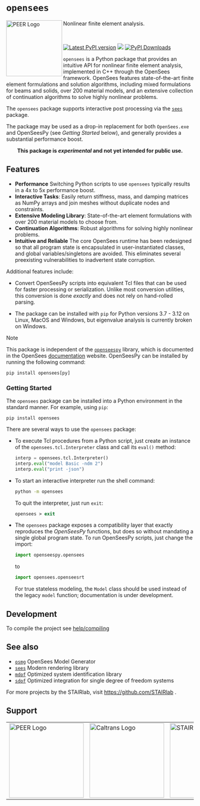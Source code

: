 # `opensees`

<img align="left" src="https://raw.githubusercontent.com/claudioperez/sdof/master/docs/assets/peer-black-300.png" width="150px" alt="PEER Logo">

Nonlinear finite element analysis.

<br>

<div style="align:center">

[![Latest PyPI version](https://img.shields.io/pypi/v/opensees?logo=pypi)](https://pypi.python.org/pypi/opensees)
[![](https://img.shields.io/conda/v/opensees/opensees?color=%23660505)](https://anaconda.org/opensees/opensees)
[![PyPI Downloads](https://img.shields.io/pypi/dm/opensees)](https://pypi.org/project/opensees)

</div>


`opensees` is a Python package that provides an intuitive API for nonlinear
finite element analysis, implemented in C++ through the OpenSees framework. 
OpenSees features state-of-the-art finite element formulations and solution 
algorithms, including mixed formulations for beams and solids, over 200 material models, and an
extensive collection of continuation algorithms to solve highly nonlinear
problems. 

The `opensees` package supports interactive post processing via the
[`sees`](https://pypi.org/project/sees) package.


The package may be used as a drop-in replacement for both `OpenSees.exe` and
OpenSeesPy (see *Getting Started* below), and generally provides a substantial performance boost.

<p style="text-align: center;">
<b>This package is <i>experimental</i> and not yet intended for public use.</b>
</p>


## Features

- **Performance** Switching Python scripts to use `opensees` typically results in a 4x to 5x performance boost.
- **Interactive Tasks**: Easily return stiffness, mass, and damping matrices as NumPy arrays and join meshes without duplicate nodes and constraints.
- **Extensive Modeling Library**: State-of-the-art element formulations with over 200 material models to choose from.
- **Continuation Algorithms**: Robust algorithms for solving highly nonlinear problems.
- **Intuitive and Reliable** The core OpenSees runtime has been redesigned so that all program 
  state is encapsulated in user-instantiated classes,
  and global variables/singletons are avoided. 
  This eliminates several preexisting vulnerabilities to inadvertent state corruption.


<!-- 
- **Semantics** Unlike interfaces which rely on global state, this package can be used 
  with true library semantics. 
-->

Additional features include:

- Convert OpenSeesPy scripts into equivalent Tcl files that can be used
  for faster processing or serialization. Unlike most conversion utilities,
  this conversion is done *exactly* and does not rely on hand-rolled parsing.

- The package can be installed with `pip` for Python versions 3.7 - 3.12 on Linux, MacOS and
  Windows, but eigenvalue analysis is currently broken on Windows.

> [!NOTE]
> This package is independent of the [`openseespy`](https://pypi.org/project/openseespy)
> library, which is documented in the OpenSees [documentation](https://opensees.github.io/OpenSeesDocumentation)
> website. OpenSeesPy can be installed by running the following command:
>
> ```shell
> pip install opensees[py]
> ```



### Getting Started

The `opensees` package can be installed into a Python environment
in the standard manner. For example, using `pip`:

```shell
pip install opensees
```

There are several ways to use the `opensees` package:

- To execute Tcl procedures from a Python script, just create an instance
  of the `opensees.tcl.Interpreter` class and call its `eval()` method:
  ```python
  interp = opensees.tcl.Interpreter()
  interp.eval("model Basic -ndm 2")
  interp.eval("print -json")
  ```

- To start an interactive interpreter run the shell command:

  ```bash
  python -m opensees
  ```
  To quit the interpreter, just run `exit`:
  ```tcl
  opensees > exit
  ```

- The `opensees` package exposes a compatibility layer that exactly reproduces
  the *OpenSeesPy* functions, but does so without mandating a single
  global program state. To run OpenSeesPy scripts, just change the import:

  ```python
  import openseespy.opensees
  ```
  to
  ```python
  import opensees.openseesrt
  ```
  For true stateless modeling, the `Model` class should be used instead of the legacy
  `model` function; documentation is under development.


## Development

To compile the project see [help/compiling](https://github.com/claudioperez/opensees/blob/master/help/compiling.md)

<!-- Badge links -->

[pypi-d-image]: https://img.shields.io/pypi/dm/opensees.svg
[license-badge]: https://img.shields.io/pypi/l/opensees.svg
[pypi-d-link]: https://pypi.org/project/opensees
[pypi-v-image]: https://img.shields.io/pypi/v/opensees.svg
[pypi-v-link]: https://pypi.org/project/opensees


## See also

- [`osmg`](https://pypi.org/project/osmg) OpenSees Model Generator
- [`sees`](https://pypi.org/project/sees) Modern rendering library
- [`mdof`](https://pypi.org/project/mdof) Optimized system identification library
- [`sdof`](https://pypi.org/project/sdof) Optimized integration for single degree of freedom systems

For more projects by the STAIRlab, visit https://github.com/STAIRlab .

## Support

<table align="center" style="border: 0;">

 <tr style="background-color:rgba(0, 0, 0, 0);">
  <td style="background-color:rgba(0, 0, 0, 0);" >
    <a href="https://peer.berkeley.edu">
    <img src="https://raw.githubusercontent.com/claudioperez/sdof/master/docs/assets/peer-black-300.png"
         alt="PEER Logo" width="200"/>
    </a>
  </td>

  <td>
    <a href="https://dot.ca.gov/">
    <img src="https://raw.githubusercontent.com/claudioperez/sdof/master/docs/assets/Caltrans.svg.png"
         alt="Caltrans Logo" width="200"/>
    </a>
  </td>

  <td>
    <!-- <a href="https://brace2.herokuapp.com"> -->
    <a href="https://stairlab.berkeley.edu">
    <img src="https://raw.githubusercontent.com/claudioperez/sdof/master/docs/assets/stairlab.svg"
         alt="STAIRlab Logo" width="200"/>
    </a>
  </td>
 
 </tr>
</table>

